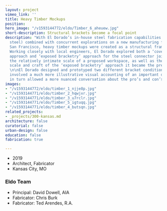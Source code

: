 ```yaml
---
layout: project
vimeo_link: ''
title: Heavy Timber Mockups
position: 
hero_image: "/v1593144772/eldo/Timber_6_aheuew.jpg"
short-description: Structural brackets become a focal point
description: "With El Dorado’s in-house steel fabrication capabilities (incl. structural
  steel) combined with concurrent explorations on a new manufacturing facility in
  San Francisco, heavy timber mockups were created as a structural framing approach.
  Working closely with local engineers, El Dorado explored both a ‘covered joint’
  approach and ‘exposed bracketry’ approach for the steel connector joints. Given
  the relatively intimate scale of a proposed workspace, as well as the impressive
  scale and craft of the ‘exposed bracketry’ approach it became the preferred approach.
  \n\nEl Dorado designed and prototyped two different bracket conditions, giving everyone
  involved a much more illustrative visual accounting of an important detail, which
  in turn allowed a more nuanced conversation about the pro’s and con’s of each approach."
images:
- "/v1593144772/eldo/timber_1_njje8p.jpg"
- "/v1593144771/eldo/timber_2_hqwjxr.jpg"
- "/v1593144771/eldo/timber_3_u7rclr.jpg"
- "/v1593144771/eldo/Timber_5_igtuqq.jpg"
- "/v1593144771/eldo/timber_4_butsqn.jpg"
related_projects:
- _projects/300-kansas.md
architecture: false
curatorial: false
urban-design: false
education: false
fabrication: true

---
```

* 2019
* Architect, Fabricator
* Kansas City, MO

### Eldo Team

* Principal: David Dowell, AIA
* Fabricator: Chris Burk
* Fabricator: Ted Arendes, R.A.